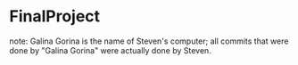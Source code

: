 # FinalProject
<p> note: Galina Gorina is the name of Steven's computer; all commits that were done by "Galina Gorina" were actually done by Steven. </p>
